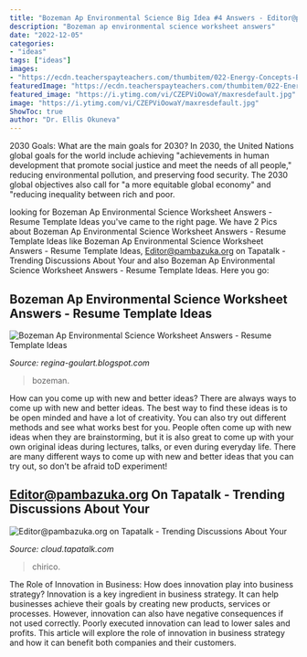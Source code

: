 ```yaml
---
title: "Bozeman Ap Environmental Science Big Idea #4 Answers - Editor@pambazuka.org On Tapatalk"
description: "Bozeman ap environmental science worksheet answers"
date: "2022-12-05"
categories:
- "ideas"
tags: ["ideas"]
images:
- "https://ecdn.teacherspayteachers.com/thumbitem/022-Energy-Concepts-Bozeman-Science-AP-Environmental-Video-Guided-4457942-1580913668/original-4457942-1.jpg"
featuredImage: "https://ecdn.teacherspayteachers.com/thumbitem/022-Energy-Concepts-Bozeman-Science-AP-Environmental-Video-Guided-4457942-1580913668/original-4457942-1.jpg"
featured_image: "https://i.ytimg.com/vi/CZEPViOowaY/maxresdefault.jpg"
image: "https://i.ytimg.com/vi/CZEPViOowaY/maxresdefault.jpg"
ShowToc: true
author: "Dr. Ellis Okuneva"
---
```



2030 Goals: What are the main goals for 2030?
In 2030, the United Nations global goals for the world include achieving "achievements in human development that promote social justice and meet the needs of all people," reducing environmental pollution, and preserving food security. The 2030 global objectives also call for "a more equitable global economy" and "reducing inequality between rich and poor.

	

		
looking for Bozeman Ap Environmental Science Worksheet Answers - Resume Template Ideas you've came to the right page. We have 2 Pics about Bozeman Ap Environmental Science Worksheet Answers - Resume Template Ideas like Bozeman Ap Environmental Science Worksheet Answers - Resume Template Ideas, Editor@pambazuka.org on Tapatalk - Trending Discussions About Your and also Bozeman Ap Environmental Science Worksheet Answers - Resume Template Ideas. Here you go:
		
    
## Bozeman Ap Environmental Science Worksheet Answers - Resume Template Ideas

<img loading=lazy src="https://ecdn.teacherspayteachers.com/thumbitem/022-Energy-Concepts-Bozeman-Science-AP-Environmental-Video-Guided-4457942-1580913668/original-4457942-1.jpg" onerror="this.onerror=null;this.src='https://tse3.mm.bing.net/th?id=OIP.N0Aly6MswLoi8TonjqFjSgAAAA&amp;pid=15.1';" alt="Bozeman Ap Environmental Science Worksheet Answers - Resume Template Ideas">

_Source: regina-goulart.blogspot.com_

>bozeman. 

	

How can you come up with new and better ideas?
There are always ways to come up with new and better ideas. The best way to find these ideas is to be open minded and have a lot of creativity. You can also try out different methods and see what works best for you. People often come up with new ideas when they are brainstorming, but it is also great to come up with your own original ideas during lectures, talks, or even during everyday life. There are many different ways to come up with new and better ideas that you can try out, so don’t be afraid toD experiment!

    
## Editor@pambazuka.org On Tapatalk - Trending Discussions About Your

<img loading=lazy src="https://i.ytimg.com/vi/CZEPViOowaY/maxresdefault.jpg" onerror="this.onerror=null;this.src='https://tse2.mm.bing.net/th?id=OIP.ze1Q2-4Zf1c-e_Iu__ogZgHaEK&amp;pid=15.1';" alt="Editor@pambazuka.org on Tapatalk - Trending Discussions About Your">

_Source: cloud.tapatalk.com_

>chirico. 

	

The Role of Innovation in Business: How does innovation play into business strategy?
Innovation is a key ingredient in business strategy. It can help businesses achieve their goals by creating new products, services or processes. However, innovation can also have negative consequences if not used correctly. Poorly executed innovation can lead to lower sales and profits. This article will explore the role of innovation in business strategy and how it can benefit both companies and their customers.

